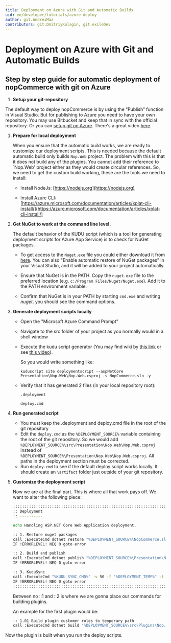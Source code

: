 ```yaml
---
title: Deployment on Azure with Git and Automatic Builds
uid: en/developer/tutorials/azure-deploy
author: git.AndreiMaz
contributors: git.DmitriyKulagin, git.exileDev
---
```


# Deployment on Azure with Git and Automatic Builds

## Step by step guide for automatic deployment of nopCommerce with git on Azure

1. **Setup your git-repository**

The default way to deploy nopCommerce is by using the “Publish” function in Visual Studio. But for publishing to Azure you need to have your own repository. You may use Bitbucket and keep that in sync with the official repository. Or you can [setup git on Azure](https://azure.microsoft.com/documentation/articles/web-sites-publish-source-control/). There's a great video [here](http://channel9.msdn.com/Shows/Azure-Friday/What-is-Kudu-Azure-Web-Sites-Deployment-with-David-Ebbo).

1. **Prepare for local deployment**
   
   When you ensure that the automatic build works, we are ready to customize our deployment scripts. This is needed because the default automatic build only builds `Nop.Web` project. The problem with this is that it does not build any of the plugins. You cannot add their reference to `Nop.Web' project either as they would create circular references. So, we need to get the custom build working, these are the tools we need to install:
    - Install NodeJs: [https://nodejs.org](https://nodejs.org)

    - Install Azure CLI: [https://azure.microsoft.com/documentation/articles/xplat-cli-install/](https://azure.microsoft.com/documentation/articles/xplat-cli-install/)

1. **Get NuGet to work at the command line level.**
   
   The default behavior of the KUDU script (which is a tool for generating deployment scripts for Azure App Service) is to check for NuGet packages.
   - To get access to the `Nuget.exe` file you could either download it from [here](https://docs.nuget.org/consume/command-line-reference). You can also "Enable automatic restore of NuGet packages" in your Visual Studio, and it will be added to your project automatically.

   - Ensure that NuGet is in the PATH. Copy the `nuget.exe` file to the preferred location (e.g. `c:/Program Files/Nuget/Nuget.exe`). Add it to the PATH environment variable.
   - Confirm that NuGet is in your PATH by starting `cmd.exe` and writing *nuget*. you should see the command options.

1. **Generate deployment scripts locally**
   
    - Open the "Microsoft Azure Command Prompt"
    - Navigate to the src folder of your project as you normally would in a shell window
    - Execute the kudu script generator (You may find wiki by [this link](https://github.com/projectkudu/kudu/wiki) or see [this video](https://azure.microsoft.com/resources/videos/custom-web-site-deployment-scripts-with-kudu/)).

        So you would write something like:

        `kuduscript site deploymentscript --aspNetCore Presentation\Nop.Web\Nop.Web.csproj -s NopCommerce.sln -y`
    - Verify that it has generated 2 files (in your local repository root):

        `.deployment`

        `deploy.cmd`

1. **Run generated script**
   
    - You must keep the .deployment and deploy.cmd file in the root of the git repository
    - Edit the `deploy.cmd` as the `%DEPLOYMENT_SOURCE%` variable containing the root of the git repository. So we would add `%DEPLOYMENT_SOURCE%\src\Presentation\Nop.Web\Nop.Web.csproj` instead of `%DEPLOYMENT_SOURCE%\Presentation\Nop.Web\Nop.Web.csproj`. All paths in the deployment section must be corrected.
    - Run `deploy.cmd` to see if the default deploy script works locally. It should create an `\artifact` folder just outside of your git repository.

1. **Customize the deployment script**
   
   Now we are at the final part. This is where all that work pays off. We want to alter the following piece:

    ```sh
    ::::::::::::::::::::::::::::::::::::::::::::::::::::::::::::::::::::::::::::::::::::::::::::::::::::::::::::::::::::::::::::::::::
    :: Deployment
    :: ----------

    echo Handling ASP.NET Core Web Application deployment.

    :: 1. Restore nuget packages
    call :ExecuteCmd dotnet restore "%DEPLOYMENT_SOURCE%\NopCommerce.sln"
    IF !ERRORLEVEL! NEQ 0 goto error

    :: 2. Build and publish
    call :ExecuteCmd dotnet publish "%DEPLOYMENT_SOURCE%\Presentation\Nop.Web\Nop.Web.csproj" --output "%DEPLOYMENT_TEMP%" --configuration Release
    IF !ERRORLEVEL! NEQ 0 goto error

    :: 3. KuduSync
    call :ExecuteCmd "%KUDU_SYNC_CMD%" -v 50 -f "%DEPLOYMENT_TEMP%" -t "%DEPLOYMENT_TARGET%" -n "%NEXT_MANIFEST_PATH%" -p "%PREVIOUS_MANIFEST_PATH%" -i ".git;.hg;.deployment;deploy.cmd"
    IF !ERRORLEVEL! NEQ 0 goto error
    ::::::::::::::::::::::::::::::::::::::::::::::::::::::::::::::::::::::::::::::::::::::::::::::::::::::::::::::::::::::::::::::::::
    ```

   Between no ::1 and ::2 is where we are gonna place our commands for building plugins.

    An example for the first plugin would be:

    ```sh
    :: 1.01 Build plugin customer roles to temporary path
    call :ExecuteCmd dotnet build "%DEPLOYMENT_SOURCE%\src\Plugins\Nop.Plugin.DiscountRules.CustomerRoles\Nop.Plugin.DiscountRules.CustomerRoles.csproj" -c Release
    ```

Now the plugin is built when you run the deploy scripts.
